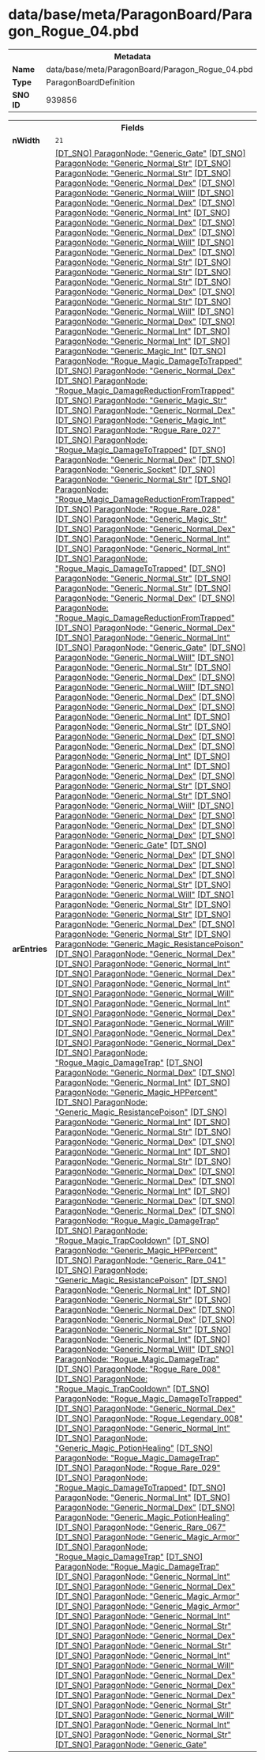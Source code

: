 <h1>data/base/meta/ParagonBoard/Paragon_Rogue_04.pbd</h1><table><tr><th colspan="100%">Metadata</th></tr><tr><td><b>Name</b></td><td>data/base/meta/ParagonBoard/Paragon_Rogue_04.pbd</td></tr><tr><td><b>Type</b></td><td>ParagonBoardDefinition</td></tr><tr><td><b>SNO ID</b></td><td>939856</td></tr></table>

<table><tr><th colspan="100%">Fields</th></tr><tr><td><b>nWidth</b></td><td><code>21</code></td></tr><tr><td><b>arEntries</b></td><td><a href="..\ParagonNode\Generic_Gate.pgn">[DT_SNO] ParagonNode: "Generic_Gate"</a>
<a href="..\ParagonNode\Generic_Normal_Str.pgn">[DT_SNO] ParagonNode: "Generic_Normal_Str"</a>
<a href="..\ParagonNode\Generic_Normal_Str.pgn">[DT_SNO] ParagonNode: "Generic_Normal_Str"</a>
<a href="..\ParagonNode\Generic_Normal_Dex.pgn">[DT_SNO] ParagonNode: "Generic_Normal_Dex"</a>
<a href="..\ParagonNode\Generic_Normal_Will.pgn">[DT_SNO] ParagonNode: "Generic_Normal_Will"</a>
<a href="..\ParagonNode\Generic_Normal_Dex.pgn">[DT_SNO] ParagonNode: "Generic_Normal_Dex"</a>
<a href="..\ParagonNode\Generic_Normal_Int.pgn">[DT_SNO] ParagonNode: "Generic_Normal_Int"</a>
<a href="..\ParagonNode\Generic_Normal_Dex.pgn">[DT_SNO] ParagonNode: "Generic_Normal_Dex"</a>
<a href="..\ParagonNode\Generic_Normal_Dex.pgn">[DT_SNO] ParagonNode: "Generic_Normal_Dex"</a>
<a href="..\ParagonNode\Generic_Normal_Will.pgn">[DT_SNO] ParagonNode: "Generic_Normal_Will"</a>
<a href="..\ParagonNode\Generic_Normal_Dex.pgn">[DT_SNO] ParagonNode: "Generic_Normal_Dex"</a>
<a href="..\ParagonNode\Generic_Normal_Str.pgn">[DT_SNO] ParagonNode: "Generic_Normal_Str"</a>
<a href="..\ParagonNode\Generic_Normal_Str.pgn">[DT_SNO] ParagonNode: "Generic_Normal_Str"</a>
<a href="..\ParagonNode\Generic_Normal_Str.pgn">[DT_SNO] ParagonNode: "Generic_Normal_Str"</a>
<a href="..\ParagonNode\Generic_Normal_Dex.pgn">[DT_SNO] ParagonNode: "Generic_Normal_Dex"</a>
<a href="..\ParagonNode\Generic_Normal_Str.pgn">[DT_SNO] ParagonNode: "Generic_Normal_Str"</a>
<a href="..\ParagonNode\Generic_Normal_Will.pgn">[DT_SNO] ParagonNode: "Generic_Normal_Will"</a>
<a href="..\ParagonNode\Generic_Normal_Dex.pgn">[DT_SNO] ParagonNode: "Generic_Normal_Dex"</a>
<a href="..\ParagonNode\Generic_Normal_Int.pgn">[DT_SNO] ParagonNode: "Generic_Normal_Int"</a>
<a href="..\ParagonNode\Generic_Normal_Int.pgn">[DT_SNO] ParagonNode: "Generic_Normal_Int"</a>
<a href="..\ParagonNode\Generic_Magic_Int.pgn">[DT_SNO] ParagonNode: "Generic_Magic_Int"</a>
<a href="..\ParagonNode\Rogue_Magic_DamageToTrapped.pgn">[DT_SNO] ParagonNode: "Rogue_Magic_DamageToTrapped"</a>
<a href="..\ParagonNode\Generic_Normal_Dex.pgn">[DT_SNO] ParagonNode: "Generic_Normal_Dex"</a>
<a href="..\ParagonNode\Rogue_Magic_DamageReductionFromTrapped.pgn">[DT_SNO] ParagonNode: "Rogue_Magic_DamageReductionFromTrapped"</a>
<a href="..\ParagonNode\Generic_Magic_Str.pgn">[DT_SNO] ParagonNode: "Generic_Magic_Str"</a>
<a href="..\ParagonNode\Generic_Normal_Dex.pgn">[DT_SNO] ParagonNode: "Generic_Normal_Dex"</a>
<a href="..\ParagonNode\Generic_Magic_Int.pgn">[DT_SNO] ParagonNode: "Generic_Magic_Int"</a>
<a href="..\ParagonNode\Rogue_Rare_027.pgn">[DT_SNO] ParagonNode: "Rogue_Rare_027"</a>
<a href="..\ParagonNode\Rogue_Magic_DamageToTrapped.pgn">[DT_SNO] ParagonNode: "Rogue_Magic_DamageToTrapped"</a>
<a href="..\ParagonNode\Generic_Normal_Dex.pgn">[DT_SNO] ParagonNode: "Generic_Normal_Dex"</a>
<a href="..\ParagonNode\Generic_Socket.pgn">[DT_SNO] ParagonNode: "Generic_Socket"</a>
<a href="..\ParagonNode\Generic_Normal_Str.pgn">[DT_SNO] ParagonNode: "Generic_Normal_Str"</a>
<a href="..\ParagonNode\Rogue_Magic_DamageReductionFromTrapped.pgn">[DT_SNO] ParagonNode: "Rogue_Magic_DamageReductionFromTrapped"</a>
<a href="..\ParagonNode\Rogue_Rare_028.pgn">[DT_SNO] ParagonNode: "Rogue_Rare_028"</a>
<a href="..\ParagonNode\Generic_Magic_Str.pgn">[DT_SNO] ParagonNode: "Generic_Magic_Str"</a>
<a href="..\ParagonNode\Generic_Normal_Dex.pgn">[DT_SNO] ParagonNode: "Generic_Normal_Dex"</a>
<a href="..\ParagonNode\Generic_Normal_Int.pgn">[DT_SNO] ParagonNode: "Generic_Normal_Int"</a>
<a href="..\ParagonNode\Generic_Normal_Int.pgn">[DT_SNO] ParagonNode: "Generic_Normal_Int"</a>
<a href="..\ParagonNode\Rogue_Magic_DamageToTrapped.pgn">[DT_SNO] ParagonNode: "Rogue_Magic_DamageToTrapped"</a>
<a href="..\ParagonNode\Generic_Normal_Str.pgn">[DT_SNO] ParagonNode: "Generic_Normal_Str"</a>
<a href="..\ParagonNode\Generic_Normal_Str.pgn">[DT_SNO] ParagonNode: "Generic_Normal_Str"</a>
<a href="..\ParagonNode\Generic_Normal_Dex.pgn">[DT_SNO] ParagonNode: "Generic_Normal_Dex"</a>
<a href="..\ParagonNode\Rogue_Magic_DamageReductionFromTrapped.pgn">[DT_SNO] ParagonNode: "Rogue_Magic_DamageReductionFromTrapped"</a>
<a href="..\ParagonNode\Generic_Normal_Dex.pgn">[DT_SNO] ParagonNode: "Generic_Normal_Dex"</a>
<a href="..\ParagonNode\Generic_Normal_Int.pgn">[DT_SNO] ParagonNode: "Generic_Normal_Int"</a>
<a href="..\ParagonNode\Generic_Gate.pgn">[DT_SNO] ParagonNode: "Generic_Gate"</a>
<a href="..\ParagonNode\Generic_Normal_Will.pgn">[DT_SNO] ParagonNode: "Generic_Normal_Will"</a>
<a href="..\ParagonNode\Generic_Normal_Str.pgn">[DT_SNO] ParagonNode: "Generic_Normal_Str"</a>
<a href="..\ParagonNode\Generic_Normal_Dex.pgn">[DT_SNO] ParagonNode: "Generic_Normal_Dex"</a>
<a href="..\ParagonNode\Generic_Normal_Will.pgn">[DT_SNO] ParagonNode: "Generic_Normal_Will"</a>
<a href="..\ParagonNode\Generic_Normal_Dex.pgn">[DT_SNO] ParagonNode: "Generic_Normal_Dex"</a>
<a href="..\ParagonNode\Generic_Normal_Dex.pgn">[DT_SNO] ParagonNode: "Generic_Normal_Dex"</a>
<a href="..\ParagonNode\Generic_Normal_Int.pgn">[DT_SNO] ParagonNode: "Generic_Normal_Int"</a>
<a href="..\ParagonNode\Generic_Normal_Str.pgn">[DT_SNO] ParagonNode: "Generic_Normal_Str"</a>
<a href="..\ParagonNode\Generic_Normal_Dex.pgn">[DT_SNO] ParagonNode: "Generic_Normal_Dex"</a>
<a href="..\ParagonNode\Generic_Normal_Dex.pgn">[DT_SNO] ParagonNode: "Generic_Normal_Dex"</a>
<a href="..\ParagonNode\Generic_Normal_Int.pgn">[DT_SNO] ParagonNode: "Generic_Normal_Int"</a>
<a href="..\ParagonNode\Generic_Normal_Int.pgn">[DT_SNO] ParagonNode: "Generic_Normal_Int"</a>
<a href="..\ParagonNode\Generic_Normal_Dex.pgn">[DT_SNO] ParagonNode: "Generic_Normal_Dex"</a>
<a href="..\ParagonNode\Generic_Normal_Str.pgn">[DT_SNO] ParagonNode: "Generic_Normal_Str"</a>
<a href="..\ParagonNode\Generic_Normal_Str.pgn">[DT_SNO] ParagonNode: "Generic_Normal_Str"</a>
<a href="..\ParagonNode\Generic_Normal_Will.pgn">[DT_SNO] ParagonNode: "Generic_Normal_Will"</a>
<a href="..\ParagonNode\Generic_Normal_Dex.pgn">[DT_SNO] ParagonNode: "Generic_Normal_Dex"</a>
<a href="..\ParagonNode\Generic_Normal_Dex.pgn">[DT_SNO] ParagonNode: "Generic_Normal_Dex"</a>
<a href="..\ParagonNode\Generic_Normal_Dex.pgn">[DT_SNO] ParagonNode: "Generic_Normal_Dex"</a>
<a href="..\ParagonNode\Generic_Gate.pgn">[DT_SNO] ParagonNode: "Generic_Gate"</a>
<a href="..\ParagonNode\Generic_Normal_Dex.pgn">[DT_SNO] ParagonNode: "Generic_Normal_Dex"</a>
<a href="..\ParagonNode\Generic_Normal_Dex.pgn">[DT_SNO] ParagonNode: "Generic_Normal_Dex"</a>
<a href="..\ParagonNode\Generic_Normal_Dex.pgn">[DT_SNO] ParagonNode: "Generic_Normal_Dex"</a>
<a href="..\ParagonNode\Generic_Normal_Str.pgn">[DT_SNO] ParagonNode: "Generic_Normal_Str"</a>
<a href="..\ParagonNode\Generic_Normal_Will.pgn">[DT_SNO] ParagonNode: "Generic_Normal_Will"</a>
<a href="..\ParagonNode\Generic_Normal_Str.pgn">[DT_SNO] ParagonNode: "Generic_Normal_Str"</a>
<a href="..\ParagonNode\Generic_Normal_Str.pgn">[DT_SNO] ParagonNode: "Generic_Normal_Str"</a>
<a href="..\ParagonNode\Generic_Normal_Dex.pgn">[DT_SNO] ParagonNode: "Generic_Normal_Dex"</a>
<a href="..\ParagonNode\Generic_Normal_Str.pgn">[DT_SNO] ParagonNode: "Generic_Normal_Str"</a>
<a href="..\ParagonNode\Generic_Magic_ResistancePoison.pgn">[DT_SNO] ParagonNode: "Generic_Magic_ResistancePoison"</a>
<a href="..\ParagonNode\Generic_Normal_Dex.pgn">[DT_SNO] ParagonNode: "Generic_Normal_Dex"</a>
<a href="..\ParagonNode\Generic_Normal_Int.pgn">[DT_SNO] ParagonNode: "Generic_Normal_Int"</a>
<a href="..\ParagonNode\Generic_Normal_Dex.pgn">[DT_SNO] ParagonNode: "Generic_Normal_Dex"</a>
<a href="..\ParagonNode\Generic_Normal_Int.pgn">[DT_SNO] ParagonNode: "Generic_Normal_Int"</a>
<a href="..\ParagonNode\Generic_Normal_Will.pgn">[DT_SNO] ParagonNode: "Generic_Normal_Will"</a>
<a href="..\ParagonNode\Generic_Normal_Int.pgn">[DT_SNO] ParagonNode: "Generic_Normal_Int"</a>
<a href="..\ParagonNode\Generic_Normal_Dex.pgn">[DT_SNO] ParagonNode: "Generic_Normal_Dex"</a>
<a href="..\ParagonNode\Generic_Normal_Will.pgn">[DT_SNO] ParagonNode: "Generic_Normal_Will"</a>
<a href="..\ParagonNode\Generic_Normal_Dex.pgn">[DT_SNO] ParagonNode: "Generic_Normal_Dex"</a>
<a href="..\ParagonNode\Generic_Normal_Dex.pgn">[DT_SNO] ParagonNode: "Generic_Normal_Dex"</a>
<a href="..\ParagonNode\Rogue_Magic_DamageTrap.pgn">[DT_SNO] ParagonNode: "Rogue_Magic_DamageTrap"</a>
<a href="..\ParagonNode\Generic_Normal_Dex.pgn">[DT_SNO] ParagonNode: "Generic_Normal_Dex"</a>
<a href="..\ParagonNode\Generic_Normal_Int.pgn">[DT_SNO] ParagonNode: "Generic_Normal_Int"</a>
<a href="..\ParagonNode\Generic_Magic_HPPercent.pgn">[DT_SNO] ParagonNode: "Generic_Magic_HPPercent"</a>
<a href="..\ParagonNode\Generic_Magic_ResistancePoison.pgn">[DT_SNO] ParagonNode: "Generic_Magic_ResistancePoison"</a>
<a href="..\ParagonNode\Generic_Normal_Int.pgn">[DT_SNO] ParagonNode: "Generic_Normal_Int"</a>
<a href="..\ParagonNode\Generic_Normal_Str.pgn">[DT_SNO] ParagonNode: "Generic_Normal_Str"</a>
<a href="..\ParagonNode\Generic_Normal_Dex.pgn">[DT_SNO] ParagonNode: "Generic_Normal_Dex"</a>
<a href="..\ParagonNode\Generic_Normal_Int.pgn">[DT_SNO] ParagonNode: "Generic_Normal_Int"</a>
<a href="..\ParagonNode\Generic_Normal_Str.pgn">[DT_SNO] ParagonNode: "Generic_Normal_Str"</a>
<a href="..\ParagonNode\Generic_Normal_Dex.pgn">[DT_SNO] ParagonNode: "Generic_Normal_Dex"</a>
<a href="..\ParagonNode\Generic_Normal_Dex.pgn">[DT_SNO] ParagonNode: "Generic_Normal_Dex"</a>
<a href="..\ParagonNode\Generic_Normal_Int.pgn">[DT_SNO] ParagonNode: "Generic_Normal_Int"</a>
<a href="..\ParagonNode\Generic_Normal_Dex.pgn">[DT_SNO] ParagonNode: "Generic_Normal_Dex"</a>
<a href="..\ParagonNode\Generic_Normal_Dex.pgn">[DT_SNO] ParagonNode: "Generic_Normal_Dex"</a>
<a href="..\ParagonNode\Rogue_Magic_DamageTrap.pgn">[DT_SNO] ParagonNode: "Rogue_Magic_DamageTrap"</a>
<a href="..\ParagonNode\Rogue_Magic_TrapCooldown.pgn">[DT_SNO] ParagonNode: "Rogue_Magic_TrapCooldown"</a>
<a href="..\ParagonNode\Generic_Magic_HPPercent.pgn">[DT_SNO] ParagonNode: "Generic_Magic_HPPercent"</a>
<a href="..\ParagonNode\Generic_Rare_041.pgn">[DT_SNO] ParagonNode: "Generic_Rare_041"</a>
<a href="..\ParagonNode\Generic_Magic_ResistancePoison.pgn">[DT_SNO] ParagonNode: "Generic_Magic_ResistancePoison"</a>
<a href="..\ParagonNode\Generic_Normal_Int.pgn">[DT_SNO] ParagonNode: "Generic_Normal_Int"</a>
<a href="..\ParagonNode\Generic_Normal_Str.pgn">[DT_SNO] ParagonNode: "Generic_Normal_Str"</a>
<a href="..\ParagonNode\Generic_Normal_Dex.pgn">[DT_SNO] ParagonNode: "Generic_Normal_Dex"</a>
<a href="..\ParagonNode\Generic_Normal_Dex.pgn">[DT_SNO] ParagonNode: "Generic_Normal_Dex"</a>
<a href="..\ParagonNode\Generic_Normal_Str.pgn">[DT_SNO] ParagonNode: "Generic_Normal_Str"</a>
<a href="..\ParagonNode\Generic_Normal_Int.pgn">[DT_SNO] ParagonNode: "Generic_Normal_Int"</a>
<a href="..\ParagonNode\Generic_Normal_Will.pgn">[DT_SNO] ParagonNode: "Generic_Normal_Will"</a>
<a href="..\ParagonNode\Rogue_Magic_DamageTrap.pgn">[DT_SNO] ParagonNode: "Rogue_Magic_DamageTrap"</a>
<a href="..\ParagonNode\Rogue_Rare_008.pgn">[DT_SNO] ParagonNode: "Rogue_Rare_008"</a>
<a href="..\ParagonNode\Rogue_Magic_TrapCooldown.pgn">[DT_SNO] ParagonNode: "Rogue_Magic_TrapCooldown"</a>
<a href="..\ParagonNode\Rogue_Magic_DamageToTrapped.pgn">[DT_SNO] ParagonNode: "Rogue_Magic_DamageToTrapped"</a>
<a href="..\ParagonNode\Generic_Normal_Dex.pgn">[DT_SNO] ParagonNode: "Generic_Normal_Dex"</a>
<a href="..\ParagonNode\Rogue_Legendary_008.pgn">[DT_SNO] ParagonNode: "Rogue_Legendary_008"</a>
<a href="..\ParagonNode\Generic_Normal_Int.pgn">[DT_SNO] ParagonNode: "Generic_Normal_Int"</a>
<a href="..\ParagonNode\Generic_Magic_PotionHealing.pgn">[DT_SNO] ParagonNode: "Generic_Magic_PotionHealing"</a>
<a href="..\ParagonNode\Rogue_Magic_DamageTrap.pgn">[DT_SNO] ParagonNode: "Rogue_Magic_DamageTrap"</a>
<a href="..\ParagonNode\Rogue_Rare_029.pgn">[DT_SNO] ParagonNode: "Rogue_Rare_029"</a>
<a href="..\ParagonNode\Rogue_Magic_DamageToTrapped.pgn">[DT_SNO] ParagonNode: "Rogue_Magic_DamageToTrapped"</a>
<a href="..\ParagonNode\Generic_Normal_Int.pgn">[DT_SNO] ParagonNode: "Generic_Normal_Int"</a>
<a href="..\ParagonNode\Generic_Normal_Dex.pgn">[DT_SNO] ParagonNode: "Generic_Normal_Dex"</a>
<a href="..\ParagonNode\Generic_Magic_PotionHealing.pgn">[DT_SNO] ParagonNode: "Generic_Magic_PotionHealing"</a>
<a href="..\ParagonNode\Generic_Rare_067.pgn">[DT_SNO] ParagonNode: "Generic_Rare_067"</a>
<a href="..\ParagonNode\Generic_Magic_Armor.pgn">[DT_SNO] ParagonNode: "Generic_Magic_Armor"</a>
<a href="..\ParagonNode\Rogue_Magic_DamageTrap.pgn">[DT_SNO] ParagonNode: "Rogue_Magic_DamageTrap"</a>
<a href="..\ParagonNode\Rogue_Magic_DamageTrap.pgn">[DT_SNO] ParagonNode: "Rogue_Magic_DamageTrap"</a>
<a href="..\ParagonNode\Generic_Normal_Int.pgn">[DT_SNO] ParagonNode: "Generic_Normal_Int"</a>
<a href="..\ParagonNode\Generic_Normal_Dex.pgn">[DT_SNO] ParagonNode: "Generic_Normal_Dex"</a>
<a href="..\ParagonNode\Generic_Magic_Armor.pgn">[DT_SNO] ParagonNode: "Generic_Magic_Armor"</a>
<a href="..\ParagonNode\Generic_Magic_Armor.pgn">[DT_SNO] ParagonNode: "Generic_Magic_Armor"</a>
<a href="..\ParagonNode\Generic_Normal_Int.pgn">[DT_SNO] ParagonNode: "Generic_Normal_Int"</a>
<a href="..\ParagonNode\Generic_Normal_Str.pgn">[DT_SNO] ParagonNode: "Generic_Normal_Str"</a>
<a href="..\ParagonNode\Generic_Normal_Dex.pgn">[DT_SNO] ParagonNode: "Generic_Normal_Dex"</a>
<a href="..\ParagonNode\Generic_Normal_Str.pgn">[DT_SNO] ParagonNode: "Generic_Normal_Str"</a>
<a href="..\ParagonNode\Generic_Normal_Int.pgn">[DT_SNO] ParagonNode: "Generic_Normal_Int"</a>
<a href="..\ParagonNode\Generic_Normal_Will.pgn">[DT_SNO] ParagonNode: "Generic_Normal_Will"</a>
<a href="..\ParagonNode\Generic_Normal_Dex.pgn">[DT_SNO] ParagonNode: "Generic_Normal_Dex"</a>
<a href="..\ParagonNode\Generic_Normal_Dex.pgn">[DT_SNO] ParagonNode: "Generic_Normal_Dex"</a>
<a href="..\ParagonNode\Generic_Normal_Dex.pgn">[DT_SNO] ParagonNode: "Generic_Normal_Dex"</a>
<a href="..\ParagonNode\Generic_Normal_Str.pgn">[DT_SNO] ParagonNode: "Generic_Normal_Str"</a>
<a href="..\ParagonNode\Generic_Normal_Will.pgn">[DT_SNO] ParagonNode: "Generic_Normal_Will"</a>
<a href="..\ParagonNode\Generic_Normal_Int.pgn">[DT_SNO] ParagonNode: "Generic_Normal_Int"</a>
<a href="..\ParagonNode\Generic_Normal_Str.pgn">[DT_SNO] ParagonNode: "Generic_Normal_Str"</a>
<a href="..\ParagonNode\Generic_Gate.pgn">[DT_SNO] ParagonNode: "Generic_Gate"</a>
</td></tr></table>


